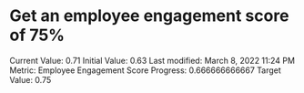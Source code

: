 # Get an employee engagement score of 75%

Current Value: 0.71
Initial Value: 0.63
Last modified: March 8, 2022 11:24 PM
Metric: Employee Engagement Score
Progress: 0.666666666667
Target Value: 0.75